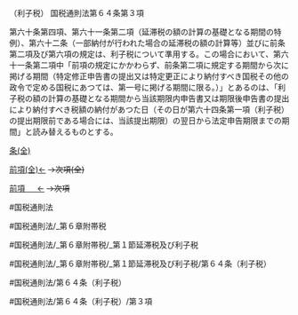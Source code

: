 （利子税）
国税通則法第６４条第３項

第六十条第四項、第六十一条第二項（延滞税の額の計算の基礎となる期間の特例）、第六十二条（一部納付が行われた場合の延滞税の額の計算等）並びに前条第二項及び第六項の規定は、利子税について準用する。この場合において、第六十一条第二項中「前項の規定にかかわらず、前条第二項に規定する期間から次に掲げる期間（特定修正申告書の提出又は特定更正により納付すべき国税その他の政令で定める国税にあつては、第一号に掲げる期間に限る。）」とあるのは、「利子税の額の計算の基礎となる期間から当該期限内申告書又は期限後申告書の提出により納付すべき税額の納付があつた日（その日が第六十四条第一項（利子税）の提出期限前である場合には、当該提出期限）の翌日から法定申告期限までの期間」と読み替えるものとする。

[条(全)](国税通則法＿＿＿＿＿第６４条_.md)

[前項(全)←](国税通則法＿＿＿＿＿第６４条第２項_.md)  ~~→次項(全)~~

[前項 　 ←](国税通則法＿＿＿＿＿第６４条第２項.md)  ~~→次項~~



#国税通則法

#国税通則法/_第６章附帯税

#国税通則法/_第６章附帯税/_第１節延滞税及び利子税

#国税通則法/_第６章附帯税/_第１節延滞税及び利子税/第６４条（利子税）

#国税通則法/第６４条（利子税）

#国税通則法/第６４条（利子税）/第３項

